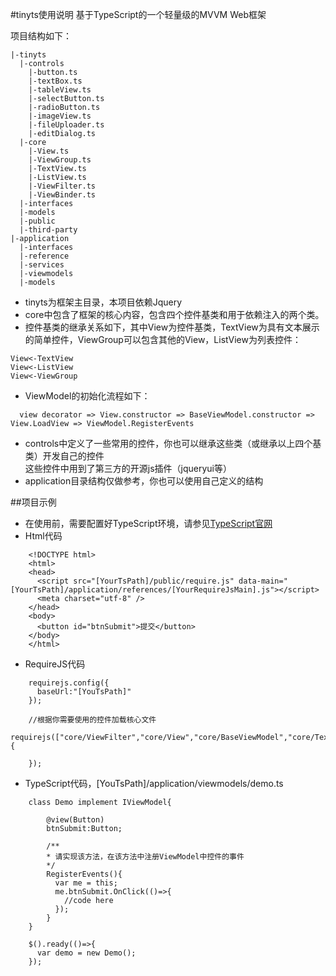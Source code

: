#tinyts使用说明
基于TypeScript的一个轻量级的MVVM Web框架

项目结构如下：
```
|-tinyts
  |-controls
    |-button.ts
    |-textBox.ts
    |-tableView.ts
    |-selectButton.ts
    |-radioButton.ts
    |-imageView.ts
    |-fileUploader.ts
    |-editDialog.ts
  |-core
    |-View.ts
    |-ViewGroup.ts
    |-TextView.ts
    |-ListView.ts
    |-ViewFilter.ts
    |-ViewBinder.ts
  |-interfaces
  |-models
  |-public
  |-third-party
|-application
  |-interfaces
  |-reference
  |-services
  |-viewmodels
  |-models
```
+  tinyts为框架主目录，本项目依赖Jquery
+  core中包含了框架的核心内容，包含四个控件基类和用于依赖注入的两个类。
+  控件基类的继承关系如下，其中View为控件基类，TextView为具有文本展示的简单控件，ViewGroup可以包含其他的View，ListView为列表控件：
```
View<-TextView
View<-ListView
View<-ViewGroup
```
+  ViewModel的初始化流程如下：
```
  view decorator => View.constructor => BaseViewModel.constructor => View.LoadView => ViewModel.RegisterEvents
```
+  controls中定义了一些常用的控件，你也可以继承这些类（或继承以上四个基类）开发自己的控件   
这些控件中用到了第三方的开源js插件（jqueryui等）
+  application目录结构仅做参考，你也可以使用自己定义的结构

##项目示例
+  在使用前，需要配置好TypeScript环境，请参见[TypeScript官网](http://www.typescriptlang.org/)
+  Html代码
```
    <!DOCTYPE html>
    <html>
    <head>
      <script src="[YourTsPath]/public/require.js" data-main="[YourTsPath]/application/references/[YourRequireJsMain].js"></script>
      <meta charset="utf-8" />
    </head>
    <body>
      <button id="btnSubmit">提交</button>
    </body>
    </html>
```
+  RequireJS代码
```
    requirejs.config({
      baseUrl:"[YouTsPath]"
    });
    
    //根据你需要使用的控件加载核心文件
    requirejs(["core/ViewFilter","core/View","core/BaseViewModel","core/TextView","controls/button","application/viewmodels/demo"],function(){
      
    });
```
+  TypeScript代码，[YouTsPath]/application/viewmodels/demo.ts
```
    class Demo implement IViewModel{
        
        @view(Button)
        btnSubmit:Button;
        
        /**
        * 请实现该方法，在该方法中注册ViewModel中控件的事件
        */
        RegisterEvents(){
          var me = this;
          me.btnSubmit.OnClick(()=>{
            //code here 
          });
        }
    }
    
    $().ready(()=>{
      var demo = new Demo();
    });
```
